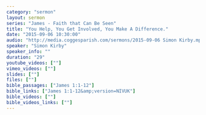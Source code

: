 ```yaml
---
category: "sermon"
layout: sermon
series: "James - Faith that Can Be Seen"
title: "You Help, You Get Involved, You Make A Difference."
date: "2015-09-06 10:30:00"
audio: "http://media.coggesparish.com/sermons/2015-09-06 Simon Kirby.mp3"
speaker: "Simon Kirby"
speaker_info: ""
duration: "29"
youtube_videos: [""]
vimeo_videos: [""]
slides: [""]
files: [""]
bible_passages: ["James 1:1-12"]
bible_links: ["James 1:1-12&amp;version=NIVUK"]
bible_videos: [""]
bible_videos_links: [""]
---
```

